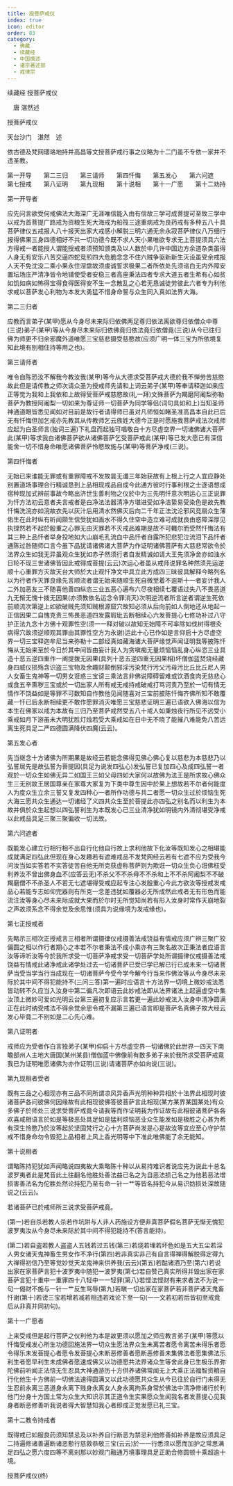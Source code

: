 ```yaml
---
title: 授菩萨戒仪
index: true
icon: editor
order: 83
category:
  - 佛藏
  - 续藏经
  - 中国撰述
  - 诸宗著述部
  - 戒律宗
---
```


续藏经   授菩萨戒仪  

　唐 湛然述  

授菩萨戒仪  

天台沙门　湛然　述  

依古德及梵网璎珞地持并高昌等文授菩萨戒行事之仪略为十二门虽不专依一家并不违圣教。  

第一开导　　第二三归　　第三请师　　第四忏悔　　第五发心　　第六问遮　　第七授戒　　第八证明　　第九现相　　第十说相　　第十一广愿　　第十二劝持  

第一开导者  

应先问言欲受何戒佛法大海深广无涯唯信能入由有信故三学可成菩提可至故三学中以戒为首菩提广路戒为资粮生死大海戒为船筏三途重病戒为良药戒有多种五八十具菩萨律仪五戒报人八十报天出家大戒感小解脱三明六通无余永寂菩萨律仪八万细行报得佛果三身四德相好不共一切功德今既不求人天小果唯欲专求无上菩提须具六法方得戒一者能授人谓能授戒者须预知颁类及以人数於中几许中国边方余道杂类虽得人身无有安乐八苦交逼四蛇竞煎四大危脆念念不住六贼争驱新新生灭设虽受余戒报人天不免沈没二乘小果永住涅盘故须虔诚誓求极果二者所依处先须谘白无内外障安置坛场庄严清净皆令地铺使受者安稳三者高座秉法四者专求大道五者生希有心如贫如饥如病如怖得宝得食得医得安不生一念散乱之心若无恳诚徒劳彼此六者专为利他求戒以菩萨发心利物为本发大勇猛不惜身命誓与众生同入真如法界大海。  

第二三归者  

应教而言弟子(某甲)愿从今身尽未来际归依佛两足尊归依法离欲尊归依僧众中尊(三说)弟子(某甲)等从今身尽未来际归依佛竟归依法竟归依僧竟(三说)从今已往归佛为师更不归余邪魔外道唯愿三宝慈悲摄受慈愍故(应须广明一体三宝为所依境复知此境有别相住持等用之也)。  

第三请师者  

唯令自陈恐汝不解我今教汝我(某甲)等今从大德求受菩萨戒大德於我不惮劳苦慈愍故此但是请传教之师次请众圣为授戒师先请和上词云弟子(某甲)等奉请释迦如来应正等觉为我和上我依和上故得受菩萨戒慈愍故(礼一拜)文殊菩萨为羯磨阿阇梨弥勒菩萨为教授阿阇梨一切如来为尊证师一切菩萨为同学等侣(词句具如和上)当知圣师神通道眼皆悉见闻如对目前是故行者请得师已虽对凡师恒如睹圣准高昌本自此已后无有忏悔但加乞戒亦先教其从传教师乞云族姓大德今正是时愿施我菩萨戒法次戒师应起为白圣师言(独词三遍)下礼盘而起独可唱敬白十方尽虚空界一切诸佛诸大菩萨此(某甲)等求我白诸佛菩萨欲从诸佛菩萨乞受菩萨戒此(某甲)等已发大愿已有深信能舍一切不惜身命唯愿诸佛菩萨怜愍故施与(某甲)等菩萨净戒(三说)。  

第四忏悔者  

无始已来谁能无罪或有重罪障戒不发故昙无谶三年始获故有上根上行之人宜应静处别置道场事理合行精诚恳到上品相现戒品自成今此通方彼时行事利根之士逐语想成宿种现加式辨前事故今略出济世生善利物之仪於中为三先明忏意次明运心三正说罪为忏方法初云意者夫言戒者是白净法法器清净方堪进受如净洁絷易受染色是故先教忏悔洗浣亦如浣故衣先以灰汁后用清水然佛灭后向二千年正法沈沦邪风竞扇众生薄佑生在此时纵有听闻颇生信受犹如画水不得久住空中造立难可成就良由惑障深厚见执铿然若不起於殷重之心罪无由灭罪若不灭戒品难期是故不可輙尔而受然忏悔法有其三种上品忏者举身投地如大山崩毛孔流血中品忏者自露所犯悲犯泣流泪下品忏者通陈过咎随师口言今虽下品犹请诸佛诸大菩萨为作证明诸佛菩萨有大慈悲常欲令於法界众生如我无异虽观众生犹如赤子然须行者自发精诚如请大王先须净舍亦如浊水日轮不现三世诸佛皆因此戒得成菩提(云云)次运心者虽从戒师说罪名种然须先运逆顺十心重罪方灭故天台大师於大止观忏净文中具立此方成四三昧彼具解释今略列名以为行者作灭罪良缘先言顺流者谓无始来随顺生死自微至着不逾斯十一者妄计我人二外加恶友三不随喜他善四纵恣三业五恶心遍布六尽夜相续七覆语过失八不畏恶道九无惭无愧十拨无因果(亦须教依名运念令罪消灭)次明逆流者所言逆者谓逆生死依前顺流次第逆上如欲破贼先须知贼根源窟穴故知必须从后向前如人倒地还从地起一正信因果二自愧克责三怖畏恶道四发露瑕玼五断相续心六发菩提心七修功补过八守护正法九念十方佛十观罪性空(须一一释对破以故知无始障不可率除如伐树得根灸病得穴故须逆顺观其罪由其罪性空方为永谢)运此十心已作如是言仰启十方尽虚空界一切三宝释迦牟尼当来弥勒十二部经真如藏海诸大菩萨缘觉声闻证明我等披陈忏悔从无始来至於今日於其中间皆由妄计我人为贪嗔痴无量烦恼恼乱身心纵恣三业具造十恶五逆四重作一阐提拨无因果(具列十恶五逆四重无因果相)坏僧伽蓝焚烧经藏身四威仪损殇含识盗三宝物及余趣财颠倒邪淫污染梵行污父污母污比丘比丘尼人男人女畜生鬼神等一切男女诳惑三宝谤三乘法言非佛说障碍留难或饮酒食肉无慈悲心或食五辛熏秽三宝或於一切出家人所有戒无戒持戒破戒打骂诃责乃至於一切有情无情作不饶益如是等罪不可数知自作教他见闻随喜对三宝前披陈忏悔齐佛所知不敢覆藏一忏已后永断相续更不敢作愿罪消灭唯愿三宝慈悲证明三遍已语欲入佛海以信为本生在佛家以戒为本故有三归乃至菩萨戒然受五八十戒人如秉烛夜行所见不远受小乘戒如月下游虽未大明犹胜灯烛若受大乘戒如在日中无不晓了能摧八难能免八苦远离生死具足二严四德圆满降伏四魔(云云)。  

第五发心者  

先当继念十方诸佛为所期果是故经云若能念佛得见佛心佛心复以慈悲为本慈悲乃以弘誓居先是故弘誓为菩提因(具足为说发四弘心)发弘誓已复加四心及成四弘誓一者观於一切众生如佛无异二如国王三如父母四如大家何以故佛为法王是所求故心佛众生三无别故王居国尊亲在家尊大家复为下类中尊生因中於果上想故若不尔者何能度人为度众生立余三誓又复发四种心一者所作功德与共二者愿一切众生过於烦恼生死大海三愿共众生通达一切诸经了义四共众生至於菩提此亦四弘之别名而以利生为本故并俱於众生起想以四弘誓利生为本既发心已三业清净犹如明镜内外清彻堪受净戒以此戒品具足三聚三聚徧收一切法故。  

第六问遮者  

既能发心建立行相行相不出自行化他自行故上求利他故下化汝等既知发心之相堪能成就满足四弘此但现在身心发趣若有遮难戒品不发梵网经云若有七遮不应为受我今问汝当如实答若不实答徒苦自他无所克获虚称菩萨则为欺诳一切众生负心诳佛枉受利养汝不曾出佛身血不(应答云无)不杀父不不杀母不不杀和上不不杀阿阇梨不不破羯磨僧不不杀圣人不若无七遮堪得受戒应起专注心发殷重心今此方欲汝等授戒发戒品心若能专志如仰完器则有所克一念差违犹如覆器必无所成然此戒者无有形色而能流注汝等身心尽未来际成就大果而於尔时无所觉知尚若有形入汝身时常作天崩地裂之声故须系念不得余觉及余思惟(须具为说缘境为发戒缘也)。  

第七正授戒者  

先略示三相次正授戒言三相者所谓摄律仪戒摄善法戒饶益有情戒应须广辨三聚广狡偏圆之相以作行者期心之本若不尔者秉法不成小乘亦有三聚名故次正秉法者应语言汝等谛听汝等今於我所求受一切菩萨净戒求受一切菩萨学处所谓摄律仪戒摄善法戒饶益有情戒此诸净戒此诸学处过去一切诸菩萨已受已学已解已行已成未来一切诸菩萨当受当学当行当成现在一切诸菩萨今受今学今解今行当来作佛汝等从今身尽未来际於其中间不得犯能持不(三问三答)第一遍时应语言十方法界一切境上微妙戒法悉皆动转不久应当入汝身中第二徧凡次即语云此妙戒法即从法界诸法上起遍虚空中集汝顶上微妙可爱如光明云台第三遍初复应示言若更一遍此妙戒法入汝身中清净圆满正在此时纳受戒法不得余觉余思令戒不漏第三遍已语言即是菩萨名真佛子故大经云发心毕竟二不别如是二心先心难。  

第八证明者  

戒师应为受者作白言独弟子(某甲)仰启十方尽虚空界一切诸佛於此世界一四天下南瞻部州人主地大唐国(某州某县)僧伽蓝中佛像前有数多弟子来於我所求受菩萨戒竟我已为证明唯愿诸佛为亦作证明(三说)请诸菩萨亦如向说(三说)。  

第九现相者受者  

既有三品之心相现亦有三品不同所谓凉风异香声光明种种异相於十法界此相现时彼诸菩萨各问彼佛何因缘故有此相现彼佛答彼菩萨言此相现(某方某界某国某处)有众多佛子於师处三说求受菩萨戒竟今请我等而作证明我为作证故有此相彼诸菩萨各各欢喜咸相语言於如是等极恶处具足如是猛利烦恼恶业众生能发如是极胜之心甚为希有深生怜愍乃於汝等起於坚固梵行之心十方菩萨尚发是心是故汝等宜应至心守护禁戒不惜身命勿令毁犯上品相者上风上香光明等中下准此唯佛能了余无能知。  

第十说相者  

谓略陈持犯犹如声闻略说四夷故大乘略陈十种以从易持难识者说应先为说此十总名波罗夷者此是梵音此土往翻名他胜处善法益已名之为自恶法损己名之为他若恶法增损害善法名为佗胜处然论持犯乃至有命一针一艹等皆名持犯今从易识妨损处深故随说之(云云)。  

若诸菩萨已於戒师所三说求受菩萨戒竟。  

(第一)若自杀若教人杀若作坑阱与人非人药施设方便非真菩萨假名菩萨无惭无愧犯波罗夷汝从今身尽未来际於其中间不得犯能持不(答言能持)。  

(第二)若自盗若教人盗盗人五钱若过五钱(第三)若烧若埋若坏色如是五大五尘若淫人男女诸天鬼神畜生男女作不净行(第四)若非真实非己有自言得禅得解脱得定得九大禅得初信乃至等觉妙觉天龙鬼神来供养我(云云)(第五)若酤诸酒乃至(第六)若说出家在家菩萨言犯十波罗夷中随犯一波罗夷(第七)若自赞己真实所得并毁出家在家菩萨言犯十重中一重罪四十八轻中一一轻罪(第八)若悭法悭财有来求者法不为说一句一偈财不施与一针一艹反生骂辱(第九)若瞋一切出家在家菩萨若非菩萨诸天鬼畜忏谢(第十)若谤三宝若增若减若相违若戏论下至一句(一一文若初若后皆初至戒竟后从非真并同初句)。  

第十一广愿者  

上来受戒但是起行菩萨之仪利他为本是故更须以愿加之师应教言弟子(某甲)等愿以忏悔受戒发心所生功德回施法界一切众生愿法界众生未离苦者愿令离苦未得乐者愿令得乐未发菩提心者愿令发菩提心未断恶修善者愿断恶修善未集佛法者愿集佛法乐利生者愿早利生未成佛者愿速成佛又以功德愿共法界诸众生等舍此身已生极乐界弥陀佛前听闻正法悟无生忍具大神通游历十方供养诸佛常闻无上大乘正法福智资粮自行化他生十方佛前一切佛法速得圆满又以此功德愿共众生从今已往於自行门未得无生忍前永离三恶道身永离下贱身永离女人身永离拘系身常於佛法中清净修诸行於利他门分身十方国土常为众生大知识示其正道令生实果愿众生闻我名者发菩提心见我身者断恶修善听我说者得大智慧知我心者即成正觉发愿已礼三宝。  

第十二教令持戒者  

既得戒已如服良药须知禁忌及以补养自行断恶为禁忌利他修善如补养是故应须具足二持遍修诸善遍断诸恶懃行慈救恭敬三宝(云云)於一一行悉须以愿而加护之常思满足四弘之愿六度四等不离剎那以妙观门融通万境事理具足正助合修圆顿十乘超逾十境。  

授菩萨戒仪(终)  

